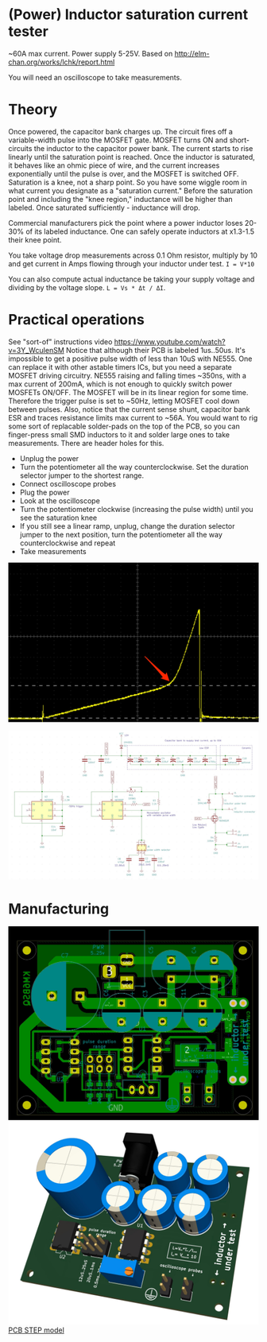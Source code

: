 # (Power) Inductor saturation current tester

~60A max current. Power supply 5-25V.
Based on http://elm-chan.org/works/lchk/report.html

You will need an oscilloscope to take measurements.


# Theory

Once powered, the capacitor bank charges up. The circuit fires off a variable-width pulse into the MOSFET gate. MOSFET turns ON and short-circuits the inductor to the capacitor power bank. The current starts to rise linearly until the saturation point is reached. Once the inductor is saturated, it behaves like an ohmic piece of wire, and the current increases exponentially until the pulse is over, and the MOSFET is switched OFF. Saturation is a knee, not a sharp point. So you have some wiggle room in what current you designate as a "saturation current." Before the saturation point and including the "knee region," inductance will be higher than labeled. Once saturated sufficiently - inductance will drop.

Commercial manufacturers pick the point where a power inductor loses 20-30% of its labeled inductance. One can safely operate inductors at x1.3-1.5 their knee point.

You take voltage drop measurements across 0.1 Ohm resistor, multiply by 10 and get current in Amps flowing through your inductor under test. `I = V*10`

You can also compute actual inductance be taking your supply voltage and dividing by the voltage slope. 
`L = Vs * Δt / ΔI`. 

# Practical operations

See "sort-of" instructions video https://www.youtube.com/watch?v=3Y_WcuIenSM
Notice that although their PCB is labeled 1us..50us. It's impossible to get a positive pulse width of less than 10uS with NE555. One can replace it with other astable timers ICs, but you need a separate MOSFET driving circuitry. NE555 raising and falling times ~350ns, with a max current of 200mA, which is not enough to quickly switch power MOSFETs ON/OFF. The MOSFET will be in its linear region for some time. Therefore the trigger pulse is set to ~50Hz, letting MOSFET cool down between pulses. Also, notice that the current sense shunt, capacitor bank ESR and traces resistance limits max current to ~56A.
You would want to rig some sort of replacable solder-pads on the top of the PCB, so you can finger-press small SMD inductors to it and solder large ones to take measurements. There are header holes for this.

* Unplug the power
* Turn the potentiometer all the way counterclockwise. Set the duration selector jumper to the shortest range. 
* Connect oscilloscope probes
* Plug the power
* Look at the oscilloscope
* Turn the potentiometer clockwise (increasing the pulse width) until you see the saturation knee
* If you still see a linear ramp, unplug, change the duration selector jumper to the next position, turn the potentiometer all the way counterclockwise and repeat
* Take measurements

![Knee](knee.jpg)

![Schematic](schematic.jpg)

# Manufacturing

![PCB](pcb.jpg)
![Top view](pcb3d.jpg)
[PCB STEP model](main.step)